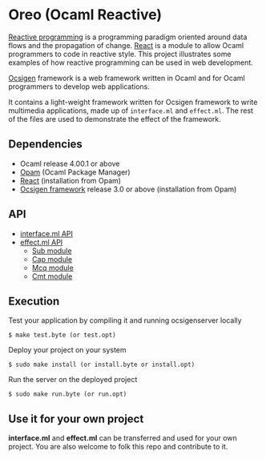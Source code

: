 Oreo (Ocaml Reactive)
======
[Reactive programming](http://http://en.wikipedia.org/wiki/Reactive_programming)
is a programming paradigm
oriented around data flows and the propagation of change.
[React](http://http://erratique.ch/software/react)
is a module to allow Ocaml programmers to code in reactive style.
This project illustrates some examples of
how reactive programming can be used in web development.

[Ocsigen](http://ocsigen.org) framework is a web framework written in Ocaml and for Ocaml programmers to
develop web applications.

It contains a light-weight framework written for Ocsigen framework to write multimedia applications,
made up of `interface.ml` and `effect.ml`.
The rest of the files are used to demonstrate the effect of the framework.

## Dependencies
* Ocaml release 4.00.1 or above
* [Opam](http://opam.ocaml.org/) (Ocaml Package Manager)
* [React](http://opam.ocaml.org/pkg/react/react.0.9.4/) (installation from Opam)
* [Ocsigen framework](http://ocsigen.org/) release 3.0 or above (installation from Opam)

## API

* [interface.ml API](https://github.com/swwl1992/oreo/wiki/Interface-API)
* [effect.ml API](https://github.com/swwl1992/oreo/wiki/Effect-API)
  * [Sub module](https://github.com/swwl1992/oreo/wiki/Sub-module-API)
  * [Cap module](https://github.com/swwl1992/oreo/wiki/Cap-module-API)
  * [Mcq module](https://github.com/swwl1992/oreo/wiki/Mcq-module-API)
  * [Cmt module](https://github.com/swwl1992/oreo/wiki/Cmt-module-API)

## Execution
Test your application by compiling it and running ocsigenserver locally
```
$ make test.byte (or test.opt)
```

Deploy your project on your system
```
$ sudo make install (or install.byte or install.opt)
```

Run the server on the deployed project
```
$ sudo make run.byte (or run.opt)
```

## Use it for your own project

**interface.ml** and **effect.ml** can be transferred and used for your own project.
You are also welcome to folk this repo and contribute to it.
